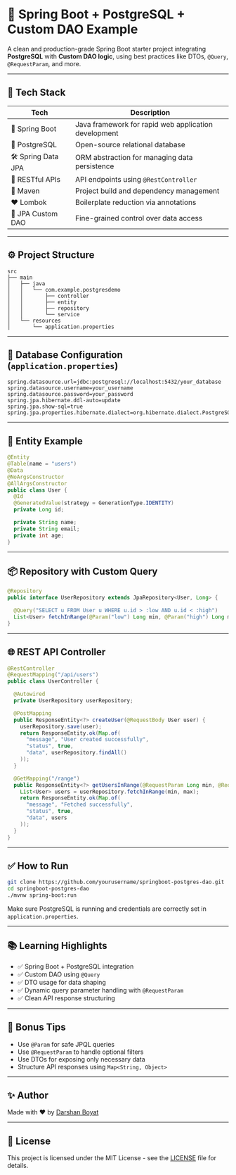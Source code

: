 # 🚀 Spring Boot + PostgreSQL + Custom DAO Example

A clean and production-grade Spring Boot starter project integrating **PostgreSQL** with **Custom DAO logic**, using best practices like DTOs, `@Query`, `@RequestParam`, and more.

---

## 📂 Tech Stack

| Tech | Description |
|------|-------------|
| 🧠 Spring Boot | Java framework for rapid web application development |
| 🐘 PostgreSQL | Open-source relational database |
| 🛠️ Spring Data JPA | ORM abstraction for managing data persistence |
| 📡 RESTful APIs | API endpoints using `@RestController` |
| 🧾 Maven | Project build and dependency management |
| ❤️ Lombok | Boilerplate reduction via annotations |
| 🔐 JPA Custom DAO | Fine-grained control over data access |

---

## ⚙️ Project Structure

```
src
├── main
│   ├── java
│   │   └── com.example.postgresdemo
│   │       ├── controller
│   │       ├── entity
│   │       ├── repository
│   │       └── service
│   └── resources
│       └── application.properties
```

---

## 🔗 Database Configuration (`application.properties`)

```properties
spring.datasource.url=jdbc:postgresql://localhost:5432/your_database
spring.datasource.username=your_username
spring.datasource.password=your_password
spring.jpa.hibernate.ddl-auto=update
spring.jpa.show-sql=true
spring.jpa.properties.hibernate.dialect=org.hibernate.dialect.PostgreSQLDialect
```

---

## 🧩 Entity Example

```java
@Entity
@Table(name = "users")
@Data
@NoArgsConstructor
@AllArgsConstructor
public class User {
  @Id
  @GeneratedValue(strategy = GenerationType.IDENTITY)
  private Long id;

  private String name;
  private String email;
  private int age;
}
```

---

## 📦 Repository with Custom Query

```java
@Repository
public interface UserRepository extends JpaRepository<User, Long> {

  @Query("SELECT u FROM User u WHERE u.id > :low AND u.id < :high")
  List<User> fetchInRange(@Param("low") Long min, @Param("high") Long max);
}
```

---

## 🌐 REST API Controller

```java
@RestController
@RequestMapping("/api/users")
public class UserController {

  @Autowired
  private UserRepository userRepository;

  @PostMapping
  public ResponseEntity<?> createUser(@RequestBody User user) {
    userRepository.save(user);
    return ResponseEntity.ok(Map.of(
      "message", "User created successfully",
      "status", true,
      "data", userRepository.findAll()
    ));
  }

  @GetMapping("/range")
  public ResponseEntity<?> getUsersInRange(@RequestParam Long min, @RequestParam Long max) {
    List<User> users = userRepository.fetchInRange(min, max);
    return ResponseEntity.ok(Map.of(
      "message", "Fetched successfully",
      "status", true,
      "data", users
    ));
  }
}
```

---

## ✅ How to Run

```bash
git clone https://github.com/yourusername/springboot-postgres-dao.git
cd springboot-postgres-dao
./mvnw spring-boot:run
```

Make sure PostgreSQL is running and credentials are correctly set in `application.properties`.

---

## 📚 Learning Highlights

- ✅ Spring Boot + PostgreSQL integration
- ✅ Custom DAO using `@Query`
- ✅ DTO usage for data shaping
- ✅ Dynamic query parameter handling with `@RequestParam`
- ✅ Clean API response structuring

---

## 🧠 Bonus Tips

- Use `@Param` for safe JPQL queries
- Use `@RequestParam` to handle optional filters
- Use DTOs for exposing only necessary data
- Structure API responses using `Map<String, Object>`

---

## ✨ Author

Made with ❤️ by [Darshan Boyat](https://github.com/darshanboyat)

---

## 📌 License

This project is licensed under the MIT License - see the [LICENSE](LICENSE) file for details.
